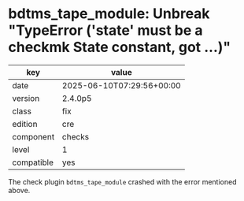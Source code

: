 [//]: # (werk v2)
# bdtms_tape_module: Unbreak "TypeError ('state' must be a checkmk State constant, got ...)"

key        | value
---------- | ---
date       | 2025-06-10T07:29:56+00:00
version    | 2.4.0p5
class      | fix
edition    | cre
component  | checks
level      | 1
compatible | yes

The check plugin `bdtms_tape_module` crashed with the error mentioned above.

